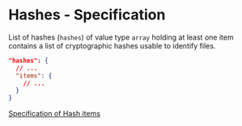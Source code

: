 # Hashes - Specification

List of hashes (`hashes`) of value type `array` holding at least one item
contains a list of cryptographic hashes usable to identify files.

```json
"hashes": {
  // ...
  "items": {
    // ...
  }
}
```

[Specification of Hash items](hashes/hash-spec.en.md)
